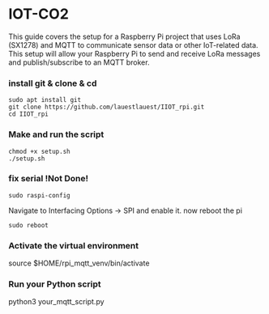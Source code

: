 IOT-CO2
=======
This guide covers the setup for a Raspberry Pi project that uses LoRa (SX1278) and MQTT to communicate sensor data or other IoT-related data. This setup will allow your Raspberry Pi to send and receive LoRa messages and publish/subscribe to an MQTT broker.

### install git & clone & cd 
```
sudo apt install git
git clone https://github.com/lauestlauest/IIOT_rpi.git
cd IIOT_rpi

```

### Make and run the script 
```
chmod +x setup.sh
./setup.sh
```

### fix serial !Not Done! 
```
sudo raspi-config
```
Navigate to Interfacing Options → SPI and enable it.
now reboot the pi 
```
sudo reboot
```

### Activate the virtual environment
source $HOME/rpi_mqtt_venv/bin/activate

### Run your Python script
python3 your_mqtt_script.py
